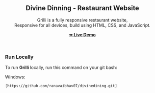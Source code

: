 <div align="center">
  


  <br />
  <br />

  <h2 align="center">Divine Dinning - Restaurant Website</h2>

  Grilli is a fully responsive restaurant website, <br />Responsive for all devices, build using HTML, CSS, and JavaScript.

  <a href="https://codewithsadee.github.io/grilli/"><strong>➥ Live Demo</strong></a>

</div>

<br />

### Run Locally

To run **Grilli** locally, run this command on your git bash:



Windows:

```bash
[https://github.com/ranavaibhav07/divinedining.git]
```



